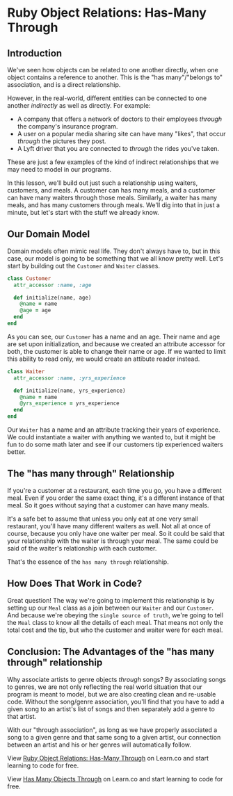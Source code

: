 # Ruby Object Relations: Has-Many Through

## Introduction

We've seen how objects can be related to one another directly, when one object contains a reference to another. This is the "has many"/"belongs to" association, and is a direct relationship.

However, in the real-world, different entities can be connected to one another _indirectly_ as well as directly. For example:

* A company that offers a network of doctors to their employees _through_ the company's insurance program.
* A user on a popular media sharing site can have many "likes", that occur _through_ the pictures they post.
* A Lyft driver that you are connected to _through_ the rides you've taken.

These are just a few examples of the kind of indirect relationships that we may need to model in our programs.

In this lesson, we'll build out just such a relationship using waiters, customers, and meals. A customer can has many meals, and a customer can have many waiters through those meals. Similarly, a waiter has many meals, and has many customers through meals. We'll dig into that in just a minute, but let's start with the stuff we already know.

## Our Domain Model

Domain models often mimic real life. They don't always have to, but in this case, our model is going to be something that we all know pretty well. Let's start by building out the `Customer` and `Waiter` classes.

```ruby
class Customer
  attr_accessor :name, :age

  def initialize(name, age)
    @name = name
    @age = age
  end
end
```

As you can see, our `Customer` has a name and an age. Their name and age are set upon initialization, and because we created an attribute accessor for both, the customer is able to change their name or age. If we wanted to limit this ability to read only, we would create an attibute reader instead.

```ruby
class Waiter
  attr_accessor :name, :yrs_experience

  def initialize(name, yrs_experience)
    @name = name
    @yrs_experience = yrs_experience
  end
end
```

Our `Waiter` has a name and an attribute tracking their years of experience. We could instantiate a waiter with anything we wanted to, but it might be fun to do some math later and see if our customers tip experienced waiters better.

## The "has many through" Relationship

If you're a customer at a restaurant, each time you go, you have a different meal. Even if you order the same exact thing, it's a different instance of that meal. So it goes without saying that a customer can have many meals.

It's a safe bet to assume that unless you only eat at one very small restaurant, you'll have many different waiters as well. Not all at once of course, because you only have one waiter per meal. So it could be said that your relationship with the waiter is through your meal. The same could be said of the waiter's relationship with each customer.

That's the essence of the `has many through` relationship.

## How Does That Work in Code?

Great question! The way we're going to implement this relationship is by setting up our `Meal` class as a join between our `Waiter` and our `Customer`. And because we're obeying the `single source of truth`, we're going to tell the `Meal` class to know all the details of each meal. That means not only the total cost and the tip, but who the customer and waiter were for each meal.

## Conclusion: The Advantages of the "has many through" relationship

Why associate artists to genre objects _through_ songs? By associating songs to genres, we are not only reflecting the real world situation that our program is meant to model, but we are also creating clean and re-usable code. Without the song/genre association, you'll find that you have to add a given song to an artist's list of songs and then separately add a genre to that artist.

With our "through association", as long as we have properly associated a song to a given genre and that same song to a given artist, our connection between an artist and his or her genres will automatically follow.

<p data-visibility='hidden'>View <a href='https://learn.co/lessons/ruby-objects-has-many-through-readme' title='Ruby Object Relations: Has-Many Through'>Ruby Object Relations: Has-Many Through</a> on Learn.co and start learning to code for free.</p>

<p class='util--hide'>View <a href='https://learn.co/lessons/ruby-objects-has-many-through-readme'>Has Many Objects Through</a> on Learn.co and start learning to code for free.</p>
